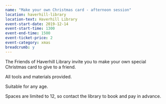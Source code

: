 ```yaml
---
name: "Make your own Christmas card - afternoon session"
location: haverhill-library
location-text: Haverhill Library
event-start-date: 2019-12-14
event-start-time: 1300
event-end-time: 1500
event-ticket-price: 2
event-category: xmas
breadcrumb: y
---
```


The Friends of Haverhill Library invite you to make your own special Christmas card to give to a friend.

All tools and materials provided.

Suitable for any age.

Spaces are limited to 12, so contact the library to book and pay in advance.

